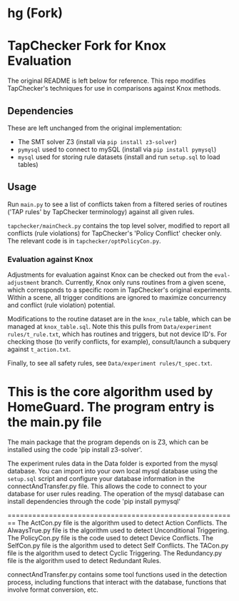 # hg (Fork)

# TapChecker Fork for Knox Evaluation

The original README is left below for reference. This repo modifies TapChecker's techniques for use in comparisons against Knox methods.

## Dependencies

These are left unchanged from the original implementation:
- The SMT solver Z3 (install via `pip install z3-solver`)
- `pymysql` used to connect to mySQL (install via `pip install pymysql`)
- `mysql` used for storing rule datasets (install and run `setup.sql` to load tables)

## Usage

Run `main.py` to see a list of conflicts taken from a filtered series of routines ('TAP rules' by TapChecker terminology) against all given rules.

`tapchecker/mainCheck.py` contains the top level solver, modified to report all conflicts (rule violations) for TapChecker's 'Policy Conflict' checker only. The relevant code is in `tapchecker/optPolicyCon.py`.

### Evaluation against Knox

Adjustments for evaluation against Knox can be checked out from the `eval-adjustment` branch. Currently, Knox only runs routines from a given scene, which corresponds to a specific room in TapChecker's original experiments. Within a scene, all trigger conditions are ignored to maximize concurrency and conflict (rule violation) potential.

Modifications to the routine dataset are in the `knox_rule` table, which can be managed at `knox_table.sql`. Note this this pulls from `Data/experiment rules/t_rule.txt`, which has routines and triggers, but not device ID's. For checking those (to verify conflicts, for example), consult/launch a subquery against `t_action.txt`.

Finally, to see all safety rules, see `Data/experiment rules/t_spec.txt`.

# This is the core algorithm used by HomeGuard. The program entry is the main.py file

The main package that the program depends on is Z3, which can be installed using the code 'pip install z3-solver'.

The experiment rules data in the Data folder is exported from the mysql database. You can import into your own local mysql database using the `setup.sql` script and configure your database information in the connectAndTransfer.py file. This allows the code to connect to your database for user rules reading.
The operation of the mysql database can install dependencies through the code 'pip install pymysql'

========================================================
The ActCon.py file is the algorithm used to detect Action Conflicts.
The AlwaysTrue.py file is the algorithm used to detect Unconditional Triggering.
The PolicyCon.py file is the code used to detect Device Conflicts.
The SelfCon.py file is the algorithm used to detect Self Conflicts.
The TACon.py file is the algorithm used to detect Cyclic Triggering.
The Redundancy.py file is the algorithm used to detect Redundant Rules.

connectAndTransfer.py contains some tool functions used in the detection process, including functions that interact with the database, functions that involve format conversion, etc.

